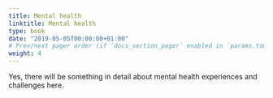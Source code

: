 ```yaml
---
title: Mental health
linktitle: Mental health
type: book
date: "2019-05-05T00:00:00+01:00"
# Prev/next pager order (if `docs_section_pager` enabled in `params.toml`)
weight: 4
---
```


Yes, there will be something in detail about mental health experiences and challenges here. 

